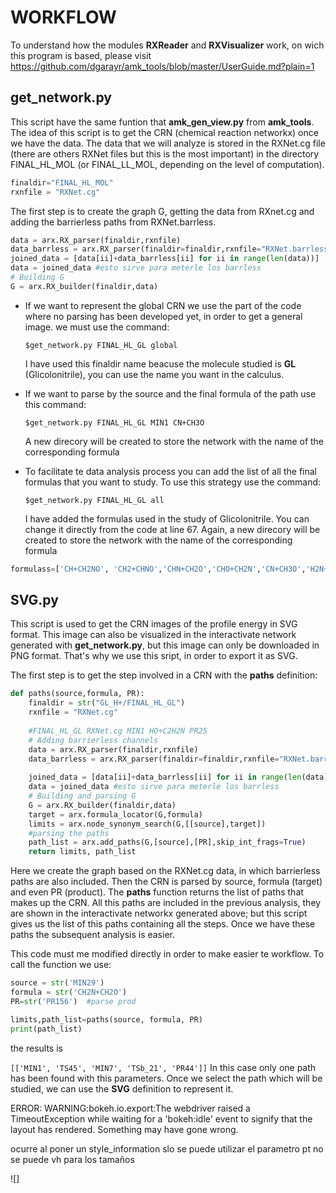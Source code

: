 # WORKFLOW
To understand how the modules **RXReader** and **RXVisualizer** work, on wich this program is based, please visit https://github.com/dgarayr/amk_tools/blob/master/UserGuide.md?plain=1
## get_network.py

This script have the same funtion that **amk_gen_view.py** from **amk_tools**.
The idea of this script is to get the CRN (chemical reaction networkx) once we have the data.
The data that we will analyze is stored in the RXNet.cg file (there are others RXNet files but this is the most important) in the directory FINAL_HL_MOL (or FINAL_LL_MOL, depending on the level of computation).

```python
finaldir="FINAL_HL_MOL"
rxnfile = "RXNet.cg" 
```
The first step is to create the graph G, getting the data from RXnet.cg and adding the barrierless paths from RXNet.barrless.

```python
data = arx.RX_parser(finaldir,rxnfile)
data_barrless = arx.RX_parser(finaldir=finaldir,rxnfile="RXNet.barrless")
joined_data = [data[ii]+data_barrless[ii] for ii in range(len(data))]
data = joined_data #esto sirve para meterle los barrless
# Building G
G = arx.RX_builder(finaldir,data)
```
* If we want to represent the global CRN we use the part of the code where no parsing has been developed yet, in order to get a general image.
we must use the command: 

  `$get_network.py FINAL_HL_GL global`
  
  I have used this finaldir name beacuse the molecule studied is **GL** (Glicolonitrile), you can use the name you want in the calculus.

* If we want to parse by the source and the final formula of the path use this command:

  `$get_network.py FINAL_HL_GL MIN1 CN+CH3O `
  
  A new direcory will be created to store the network with the name of the corresponding formula
  
* To facilitate te data analysis process you can add the list of all the final formulas that you want to study. To use this strategy use the command:
    
   `$get_network.py FINAL_HL_GL all`
   
   I have added the formulas used in the study of Glicolonitrile. You can change it directly from the code at line 67. 
   Again,  a new direcory will be created to store the network with the name of the corresponding formula
  
 ```python
 formulass=['CH+CH2NO', 'CH2+CHNO','CHN+CH2O','CHO+CH2N','CN+CH3O','H2N+C2HO','H2O+CH2N','HO+C2H2N']
 ```
 
 
 
 
 
## SVG.py

This script is used to get the CRN images of the profile energy in SVG format. This image can also be visualized in the interactivate network generated with **get_network.py**, but this image can only be downloaded in PNG format. That's why we use this sript, in order to export it as SVG.

The first step is to get the step involved in a CRN with the **paths** definition:


```python
def paths(source,formula, PR):
    finaldir = str("GL_H+/FINAL_HL_GL")
    rxnfile = "RXNet.cg"
    
    #FINAL_HL_GL RXNet.cg MIN1 HO+C2H2N PR25
    # Adding barrierless channels
    data = arx.RX_parser(finaldir,rxnfile)
    data_barrless = arx.RX_parser(finaldir=finaldir,rxnfile="RXNet.barrless")
        
    joined_data = [data[ii]+data_barrless[ii] for ii in range(len(data))]
    data = joined_data #esto sirve para meterle los barrless
    # Building and parsing G
    G = arx.RX_builder(finaldir,data)
    target = arx.formula_locator(G,formula)
    limits = arx.node_synonym_search(G,[[source],target])
    #parsing the paths
    path_list = arx.add_paths(G,[source],[PR],skip_int_frags=True)
    return limits, path_list
```
Here we create the graph based on the RXNet.cg data, in which barrierless paths are also included. Then the CRN is parsed by source, formula (target) and even PR (product).
The **paths** function returns the list of paths that makes up the CRN. All this paths are included in the previous analysis, they are shown in the interactivate networkx generated above; but this script gives us the list of this paths containing all the steps. Once we have these paths the subsequent analysis is easier.

This code must me modified directly in order to make easier te workflow.  To call the function we use:
```python
source = str('MIN29')
formula = str('CH2N+CH2O')
PR=str('PR156')  #parse prod 

limits,path_list=paths(source, formula, PR)
print(path_list)
```
the results is

`[['MIN1', 'TS45', 'MIN7', 'TSb_21', 'PR44']]`
In this case only one path has been found with this parameters. 
Once we select the path which will be studied, we can use the **SVG** definition to represent it.



ERROR: WARNING:bokeh.io.export:The webdriver raised a TimeoutException while waiting for a 'bokeh:idle' event to signify that the layout has rendered. Something may have gone wrong.

ocurre al poner un style_information slo se puede utilizar el parametro pt no se puede vh para los tamaños

![]







